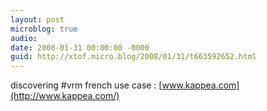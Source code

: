 ```yaml
---
layout: post
microblog: true
audio: 
date: 2008-01-31 00:00:00 -0000
guid: http://xtof.micro.blog/2008/01/31/t663592652.html
---
```

discovering #vrm french use case : [www.kappea.com](http://www.kappea.com/)
